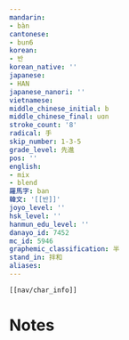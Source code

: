 ```yaml
---
mandarin:
- bàn
cantonese:
- bun6
korean:
- 반
korean_native: ''
japanese:
- HAN
japanese_nanori: ''
vietnamese:
middle_chinese_initial: b
middle_chinese_final: uɑn
stroke_count: '8'
radical: 手
skip_number: 1-3-5
grade_level: 先進
pos: ''
english:
- mix
- blend
羅馬字: ban
韓文: '[[반]]'
joyo_level: ''
hsk_level: ''
hanmun_edu_level: ''
danayo_id: 7452
mc_id: 5946
graphemic_classification: 半
stand_in: 拌和
aliases:
---
```

```meta-bind-embed
[[nav/char_info]]
```

# Notes
